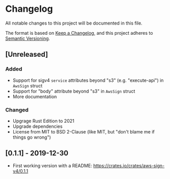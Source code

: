 # Changelog

All notable changes to this project will be documented in this file.

The format is based on [Keep a Changelog](https://keepachangelog.com/en/1.0.0/),
and this project adheres to [Semantic Versioning](https://semver.org/spec/v2.0.0.html).

## [Unreleased]

### Added 

- Support for sigv4 `service` attributes beyond "s3" (e.g. "execute-api") in `AwsSign` struct
- Support for "body" attribute beyond "s3" in `AwsSign` struct
- More documentation

### Changed

- Upgrage Rust Edition to 2021
- Upgrade dependencies
- License from MIT to BSD 2-Clause (like MIT, but "don't blame me if things go wrong")

## [0.1.1] - 2019-12-30

- First working version with a README: https://crates.io/crates/aws-sign-v4/0.1.1